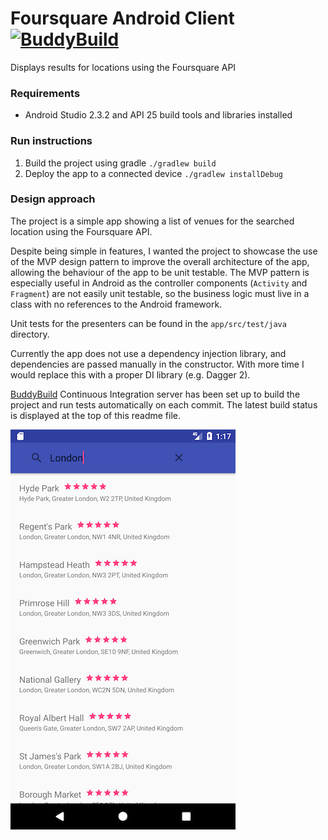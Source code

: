 # Foursquare Android Client [![BuddyBuild](https://dashboard.buddybuild.com/api/statusImage?appID=591aa40f8c7b370001464696&branch=master&build=latest)](https://dashboard.buddybuild.com/apps/591aa40f8c7b370001464696/build/latest?branch=master)
Displays results for locations using the Foursquare API

### Requirements
- Android Studio 2.3.2 and API 25 build tools and libraries installed

### Run instructions
1. Build the project using gradle `./gradlew build`
2. Deploy the app to a connected device `./gradlew installDebug`

### Design approach
The project is a simple app showing a list of venues for the searched location using the Foursquare API.

Despite being simple in features, I wanted the project to showcase the use of the MVP design pattern to improve the overall architecture of the app, allowing the behaviour of the app to be unit testable. The MVP pattern is especially useful in Android as the controller components (`Activity` and `Fragment`) are not easily unit testable, so the business logic must live in a class with no references to the Android framework.

Unit tests for the presenters can be found in the `app/src/test/java` directory.

Currently the app does not use a dependency injection library, and dependencies are passed manually in the constructor. With more time I would replace this with a proper DI library (e.g. Dagger 2).

[BuddyBuild](http://buddybuild.com/) Continuous Integration server has been set up to build the project and run tests automatically on each commit. The latest build status is displayed at the top of this readme file.

![Screenshot](https://github.com/jamesgoodwin/Foursquare-Android-Client/blob/master/screenshot2.png)
